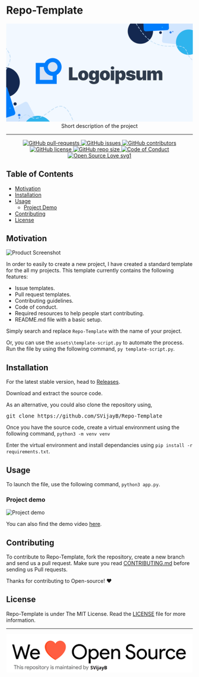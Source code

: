 # Repo-Template

<p align="center">
    <img src="assets/Logo.png" alt="Logo" border="0">
    <br>Short description of the project
</p>

---

<p align="center">
    <a href="https://github.com/SVijayB/Repo-Template/pulls">
        <img src="https://img.shields.io/github/issues-pr/SVijayB/Repo-Template.svg?style=for-the-badge&amp;logo=opencollective" alt="GitHub pull-requests">
    </a>
<a href="https://github.com/SVijayB/Repo-Template/issues">
    <img src="https://img.shields.io/github/issues/SVijayB/Repo-Template.svg?style=for-the-badge&amp;logo=testcafe" alt="GitHub issues">
    </a>
<a href="https://github.com/SVijayB/Repo-Template/graphs/contributors">
    <img src="https://img.shields.io/github/contributors/SVijayB/Repo-Template.svg?style=for-the-badge&amp;logo=bandsintown" alt="GitHub contributors">
    </a>
<a href="https://github.com/SVijayB/Repo-Template/blob/master/LICENSE">
    <img src="https://img.shields.io/github/license/SVijayB/Repo-Template?style=for-the-badge&amp;logo=appveyor" alt="GitHub license">
    </a>
<a href="https://github.com/SVijayB/Repo-Template">
    <img src="https://img.shields.io/github/repo-size/SVijayB/Repo-Template?style=for-the-badge&amp;logo=git" alt="GitHub repo size">
    </a>
<a href="https://github.com/SVijayB/Repo-Template/blob/master/.github/CODE_OF_CONDUCT.md">
    <img src="https://img.shields.io/badge/code%20of-conduct-ff69b4.svg?style=for-the-badge&amp;logo=crowdsource" alt="Code of Conduct">
    </a>
<a href="https://github.com/SVijayB/Repo-Template/blob/master/.github/CONTRIBUTING.md">
    <img src="https://img.shields.io/static/v1?style=for-the-badge&amp;logo=opensourceinitiative&amp;label=Open&amp;message=Source%20%E2%9D%A4%EF%B8%8F&amp;color=blueviolet" alt="Open Source Love svg1">
    </a>
</p>

## Table of Contents

-   [Motivation](#Motivation)
-   [Installation](#Installation)
-   [Usage](#Usage)
    -   [Project Demo](#Demo)
-   [Contributing](#Contributing)
-   [License](#License)

## Motivation

<!--- Insert product screenshot below --->

![Product Screenshot](https://media.giphy.com/media/L1R1tvI9svkIWwpVYr/giphy.gif)

<!--- replace with motivation for your project --->

In order to easily to create a new project, I have created a standard template for the all my projects.
This template currently contains the following features:

-   Issue templates.
-   Pull request templates.
-   Contributing guidelines.
-   Code of conduct.
-   Required resources to help people start contributing.
-   README.md file with a basic setup.

Simply search and replace `Repo-Template` with the name of your project.

Or, you can use the `assets\template-script.py` to automate the process.
Run the file by using the following command, `py template-script.py`.

## Installation

<!--- Provide instructions on installing the application --->

For the latest stable version, head to [Releases](https://github.com/SVijayB/Repo-Template/releases).

Download and extract the source code.

As an alternative, you could also clone the repository using,

<pre>
git clone https://github.com/SVijayB/Repo-Template
</pre>

Once you have the source code, create a virtual environment using the following command,
`python3 -m venv venv`

Enter the virtual environment and install dependancies using `pip install -r requirements.txt`.

## Usage

<!--- Provide instructions on how to use the application after installing it --->

To launch the file, use the following command, `python3 app.py`.

<!--- You can also add in screenshots, app demo (Gif format) or even provide link to other resources --->

### Project demo

![Project demo](https://media.giphy.com/media/v1.Y2lkPTc5MGI3NjExMTJlODMxMDg0ZWJjOGFmNTdjYzczZTMwZTIyNzM3YTExZWMxMzM2OCZjdD1n/wwg1suUiTbCY8H8vIA/giphy-downsized-large.gif)

You can also find the demo video [here](https://www.youtube.com/watch?v=dQw4w9WgXcQ).

## Contributing

To contribute to Repo-Template, fork the repository, create a new branch and send us a pull request. Make sure you read [CONTRIBUTING.md](https://github.com/SVijayB/Repo-Template/blob/master/.github/CONTRIBUTING.md) before sending us Pull requests.

Thanks for contributing to Open-source! ❤️

## License

Repo-Template is under The MIT License. Read the [LICENSE](https://github.com/SVijayB/Repo-Template/blob/master/LICENSE) file for more information.

---

<img src="assets/footercredits.png" width = "600px">
